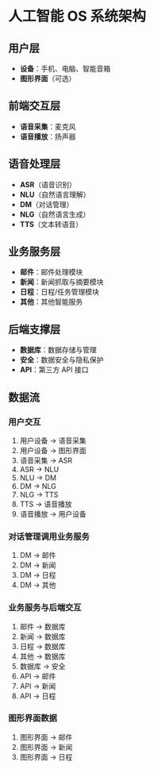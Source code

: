 # 人工智能 OS 系统架构

## 用户层
- **设备**：手机、电脑、智能音箱
- **图形界面**（可选）

## 前端交互层
- **语音采集**：麦克风
- **语音播放**：扬声器

## 语音处理层
- **ASR**（语音识别）
- **NLU**（自然语言理解）
- **DM**（对话管理）
- **NLG**（自然语言生成）
- **TTS**（文本转语音）

## 业务服务层
- **邮件**：邮件处理模块
- **新闻**：新闻抓取与摘要模块
- **日程**：日程/任务管理模块
- **其他**：其他智能服务

## 后端支撑层
- **数据库**：数据存储与管理
- **安全**：数据安全与隐私保护
- **API**：第三方 API 接口

## 数据流

### 用户交互
1. 用户设备 → 语音采集  
2. 用户设备 → 图形界面  
3. 语音采集 → ASR  
4. ASR → NLU  
5. NLU → DM  
6. DM → NLG  
7. NLG → TTS  
8. TTS → 语音播放  
9. 语音播放 → 用户设备  

### 对话管理调用业务服务
1. DM → 邮件  
2. DM → 新闻  
3. DM → 日程  
4. DM → 其他  

### 业务服务与后端交互
1. 邮件 → 数据库  
2. 新闻 → 数据库  
3. 日程 → 数据库  
4. 其他 → 数据库  
5. 数据库 → 安全  
6. API → 邮件  
7. API → 新闻  
8. API → 日程  

### 图形界面数据
1. 图形界面 → 邮件  
2. 图形界面 → 新闻  
3. 图形界面 → 日程  
